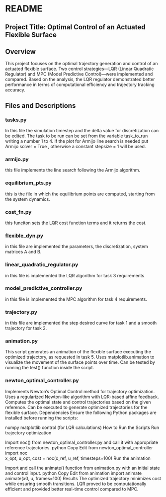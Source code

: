 # README

## Project Title: Optimal Control of an Actuated Flexible Surface

## Overview

This project focuses on the optimal trajectory generation and control of an actuated flexible surface. Two control strategies—LQR (Linear Quadratic Regulator) and MPC (Model Predictive Control)—were implemented and compared. Based on the analysis, the LQR regulator demonstrated better performance in terms of computational efficiency and trajectory tracking accuracy.

## Files and Descriptions
### tasks.py
In this file the simulation timestep and the delta value for discretization can be edited.
The task to be run can be set from the variable task_to_run writing a number 1 to 4.
If the plot for Armijo line search is needed put Armijo solver = True , otherwise a constant stepsize = 1 will be used. 

### armijo.py
this file implements the line search following the Armijo algorithm. 

### equilibrium_pts.py
this is the file in which the equilibrium points are computed, starting from the system dynamics.

### cost_fn.py
this funciton sets the LQR cost function terms and it returns the cost.

### flexible_dyn.py
in this file are implemented the parameters, the discretization, system matrices A and B. 

### linear_quadratic_regulator.py 
in this file is implemented the LQR algorithm for task 3 requirements.

### model_predictive_controller.py
in this file is implemented the MPC algorithm for task 4 requirements.

### trajectory.py 
in this file are implemented the step desired curve for task 1 and a smooth trajectory for task 2.

### animation.py

This script generates an animation of the flexible surface executing the optimized trajectory, as requested in task 5.
Uses matplotlib.animation to visualize the movement of the surface points over time.
Can be tested by running the test() function inside the script.

### newton_optimal_controller.py

Implements Newton’s Optimal Control method for trajectory optimization.
Uses a regularized Newton-like algorithm with LQR-based affine feedback.
Computes the optimal state and control trajectories based on the given reference.
Can be executed to generate optimized trajectories for the flexible surface.
Dependencies
Ensure the following Python packages are installed before running the scripts:

numpy
matplotlib
control (for LQR calculations)
How to Run the Scripts
Run trajectory optimization

Import noc() from newton_optimal_controller.py and call it with appropriate reference trajectories.
python
Copy
Edit
from newton_optimal_controller import noc  
x_opt, u_opt, cost = noc(x_ref, u_ref, timesteps=100)
Run the animation

Import and call the animate() function from animation.py with an initial state and control input.
python
Copy
Edit
from animation import animate  
animate(x0, u, frames=100)
Results
The optimized trajectory minimizes cost while ensuring smooth transitions.
LQR proved to be computationally efficient and provided better real-time control compared to MPC.
